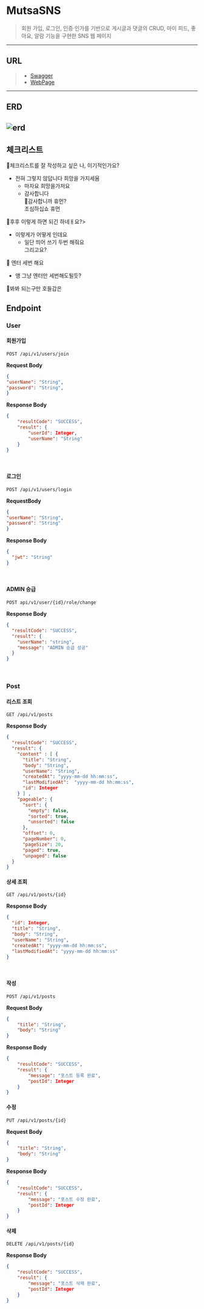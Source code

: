 # MutsaSNS
> 회원 가입, 로그인, 인증·인가를 기반으로 게시글과 댓글의 CRUD, 마이 피드, 좋아요, 알람 기능을 구현한 SNS 웹 페이지
---
## URL
> - [Swagger](http://ec2-52-78-223-101.ap-northeast-2.compute.amazonaws.com:8080/swagger-ui/)
> - [WebPage](http://ec2-52-78-223-101.ap-northeast-2.compute.amazonaws.com:8080/swagger-ui/)
---
## ERD
![erd](./img/erd.png)
---
## 체크리스트
📃체크리스트를 잘 작성하고 싶은 나, 이기적인가요?  
- 전혀 그렇지 않답니다 희망을 가지세욤
  - 마자요 희망을가저요
  - 감사합니다  
    📃감사합니까 휴먼?  
    조심하십쇼 휴먼  

📃후후 이렇게 하면 되긴 하네ㅐ요?>
- 이렇게가 어떻게 인데요
  - 일단 띄어 쓰기 두번 해줘요  
  그리고요?  

📃 엔터 세번 해요
- 앵 그냥 엔터만 세번해도될듯?

📃봐봐 되는구만 호들갑은


  
## Endpoint

### User

#### 회원가입
`POST /api/v1/users/join`

**Request Body**
```json
{
"userName": "String",
"password": "String",
}
```

**Response Body**
```json
{
    "resultCode": "SUCCESS",
    "result": {
        "userId": Integer,
        "userName": "String"
    }
}
```
<br>

#### 로그인
`POST /api/v1/users/login`

**RequestBody**
```json
{
"userName": "String",
"password": "String"
}
```

**Response Body**
```json
{
  "jwt": "String"
}
```
<br>

#### ADMIN 승급
`POST api/v1/user/{id}/role/change`

**Response Body**
```json
{
  "resultCode": "SUCCESS",
  "result": {
    "userName": "string",
    "message": "ADMIN 승급 성공"
  }  
}
```
<br>


### Post
#### 리스트 조회
`GET /api/v1/posts`

**Response Body**
```json
{
  "resultCode": "SUCCESS",
  "result": {
    "content" : [ {
      "title": "String",
      "body": "String",
      "userName": "String",
      "createdAt": "yyyy-mm-dd hh:mm:ss",
      "lastModifiedAt":  "yyyy-mm-dd hh:mm:ss",
      "id": Integer
    } ] ,
    "pageable": {
      "sort": {
        "empty": false,
        "sorted": true,
        "unsorted": false
      },
      "offset": 0,
      "pageNumber": 0,
      "pageSize": 20,
      "paged": true,
      "unpaged": false
  }
}
```

#### 상세 조회
`GET /api/v1/posts/{id}`

**Response Body**
```json
{
  "id": Integer,
  "title": "String",
  "body": "String",
  "userName": "String",
  "createdAt": "yyyy-mm-dd hh:mm:ss",
  "lastModifiedAt": "yyyy-mm-dd hh:mm:ss"
}
```
<br>

#### 작성 
`POST /api/v1/posts`

**Request Body**
```json
{
    "title": "String",
    "body": "String"
}
```

**Response Body**
```json
{
    "resultCode": "SUCCESS",
    "result": {
        "message": "포스트 등록 완료",
        "postId": Integer
    }
}
```

#### 수정 
`PUT /api/v1/posts/{id}`

**Request Body**
```json
{
    "title": "String",
    "body": "String"
}
```

**Response Body**
```json
{
    "resultCode": "SUCCESS",
    "result": {
        "message": "포스트 수정 완료",
        "postId": Integer
    }
}
```

#### 삭제 
`DELETE /api/v1/posts/{id}`

**Response Body**
```json
{
    "resultCode": "SUCCESS",
    "result": {
        "message": "포스트 삭제 완료",
        "postId": Integer
    }
}
```
<br>